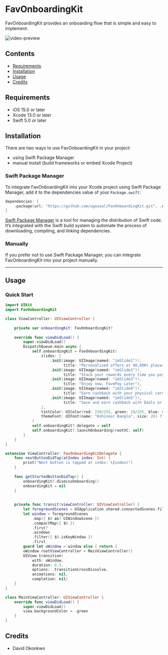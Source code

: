 # FavOnboardingKit

FavOnboardingKit provides an onboarding flow that is simple and easy to implement.

![video-preview](https://github.com/ugozeal/FavOnboardingKit/blob/3f039fdad604ae652c00a443810d190091deaecc/video-preview.gif)

## Contents

- [Requirements](#requirements)
- [Installation](#installation)
- [Usage](#usage)
- [Credits](#credits)

## Requirements

- iOS 15.0 or later
- Xcode 13.0 or later
- Swift 5.0 or later


## Installation
There are two ways to use FavOnboardingKit in your project:
- using Swift Package Manager
- manual install (build frameworks or embed Xcode Project)

### Swift Package Manager

To integrate FavOnboardingKit into your Xcode project using Swift Package Manager, add it to the dependencies value of your `Package.swift`:

```swift
dependencies: [
    .package(url: "https://github.com/ugozeal/FavOnboardingKit.git", .upToNextMajor(from: "1.0.0"))
]
```

[Swift Package Manager](https://swift.org/package-manager/) is a tool for managing the distribution of Swift code. It’s integrated with the Swift build system to automate the process of downloading, compiling, and linking dependencies.

### Manually

If you prefer not to use Swift Package Manager, you can integrate FavOnboardingKit into your project manually.

---

## Usage

### Quick Start

```swift
import UIKit
import FavOnboardingKit

class ViewController: UIViewController {
    
    private var onboardingKit: FavOnboardingKit?
    
    override func viewDidLoad() {
        super.viewDidLoad()
        DispatchQueue.main.async {
            self.onboardingKit = FavOnboardingKit(
                slides: [
                    .init(image: UIImage(named: "imSlide1")!,
                          title: "Personalised offers at 40,000+ places"),
                    .init(image: UIImage(named: "imSlide2")!,
                          title: "Stack your rewards every time you pay"),
                    .init(image: UIImage(named: "imSlide3")!,
                          title: "Enjoy now, FavePay Later"),
                    .init(image: UIImage(named: "imSlide4")!,
                          title: "Earn cashback with your physical card"),
                    .init(image: UIImage(named: "imSlide5")!,
                          title: "Save and earn cashback with Deals or eCards")
                ],
                tintColor: UIColor(red: 220/255, green: 20/255, blue: 60/255, alpha: 1.0),
                themeFont: UIFont(name: "Kohinoor Bangla", size: 28) ?? UIFont.systemFont(ofSize: 28, weight: .bold)
            )
            self.onboardingKit?.delegate = self
            self.onboardingKit?.launchOnboarding(rootVC: self)
        }
    }
}

extension ViewController: FavOnboardingKitDelegate {
    func nextButtonDidTap(atIndex index: Int) {
        print("Next button is tapped at index: \(index)")
    }
    
    func getStartedButtonDidTap() {
        onboardingKit?.dismissOnboarding()
        onboardingKit = nil
    }
    
    
    private func transit(viewController: UIViewController) {
        let foregroundScenes = UIApplication.shared.connectedScenes.filter({$0.activationState == .foregroundActive})
        let window = foregroundScenes
            .map({ $0 as? UIWindowScene })
            .compactMap({ $0 })
            .first?
            .windows
            .filter({ $0.isKeyWindow })
            .first
        guard let uWindow = window else { return }
        uWindow.rootViewController = MainViewController()
        UIView.transition(
            with: uWindow,
            duration: 0.3,
            options: .transitionCrossDissolve,
            animations: nil,
            completion: nil)
    }
}

class MainViewController: UIViewController {
    override func viewDidLoad() {
        super.viewDidLoad()
        view.backgroundColor = .green
    }
}
```

## Credits

- David Okonkwo
